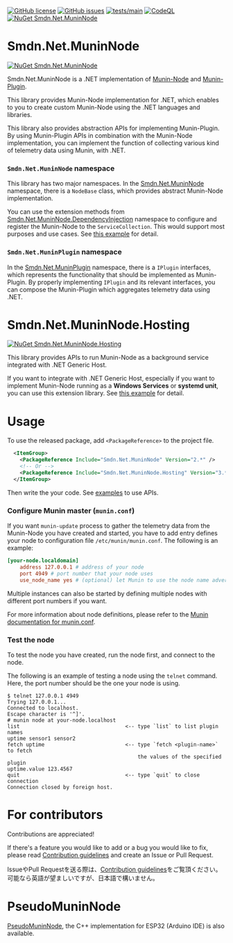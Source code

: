 [![GitHub license](https://img.shields.io/github/license/smdn/Smdn.Net.MuninNode)](https://github.com/smdn/Smdn.Net.MuninNode/blob/main/LICENSE.txt)
[![GitHub issues](https://img.shields.io/github/issues/smdn/Smdn.Net.MuninNode)](https://github.com/smdn/Smdn.Net.MuninNode/issues)
[![tests/main](https://img.shields.io/github/actions/workflow/status/smdn/Smdn.Net.MuninNode/test.yml?branch=main&label=tests%2Fmain)](https://github.com/smdn/Smdn.Net.MuninNode/actions/workflows/test.yml)
[![CodeQL](https://github.com/smdn/Smdn.Net.MuninNode/actions/workflows/codeql-analysis.yml/badge.svg?branch=main)](https://github.com/smdn/Smdn.Net.MuninNode/actions/workflows/codeql-analysis.yml)
[![NuGet Smdn.Net.MuninNode](https://img.shields.io/nuget/v/Smdn.Net.MuninNode.svg)](https://www.nuget.org/packages/Smdn.Net.MuninNode/)

# Smdn.Net.MuninNode
[![NuGet Smdn.Net.MuninNode](https://img.shields.io/nuget/v/Smdn.Net.MuninNode.svg)](https://www.nuget.org/packages/Smdn.Net.MuninNode/)

Smdn.Net.MuninNode is a .NET implementation of [Munin-Node](https://guide.munin-monitoring.org/en/latest/node/index.html) and [Munin-Plugin](https://guide.munin-monitoring.org/en/latest/plugin/index.html).

This library provides Munin-Node implementation for .NET, which enables to you to create custom Munin-Node using the .NET languages and libraries.

This library also provides abstraction APIs for implementing Munin-Plugin. By using Munin-Plugin APIs in combination with the Munin-Node implementation, you can implement the function of collecting various kind of telemetry data using Munin, with .NET.

### `Smdn.Net.MuninNode` namespace
This library has two major namespaces. In the [Smdn.Net.MuninNode](./src/Smdn.Net.MuninNode/Smdn.Net.MuninNode/) namespace, there is a `NodeBase` class, which provides abstract Munin-Node implementation.

You can use the extension methods from [Smdn.Net.MuninNode.DependencyInjection](./src/Smdn.Net.MuninNode/Smdn.Net.MuninNode.DependencyInjection/) namespace to configure and register the Munin-Node to the `ServiceCollection`. This would support most purposes and use cases. See [this example](./examples/Smdn.Net.MuninNode/getting-started/) for detail.

### `Smdn.Net.MuninPlugin` namespace
In the [Smdn.Net.MuninPlugin](./src/Smdn.Net.MuninNode/Smdn.Net.MuninPlugin/) namespace, there is a `IPlugin` interfaces, which represents the functionality that should be implemented as Munin-Plugin. By properly implementing `IPlugin` and its relevant interfaces, you can compose the Munin-Plugin which aggregates telemetry data using .NET.

# Smdn.Net.MuninNode.Hosting
[![NuGet Smdn.Net.MuninNode.Hosting](https://img.shields.io/nuget/v/Smdn.Net.MuninNode.Hosting.svg)](https://www.nuget.org/packages/Smdn.Net.MuninNode.Hosting/)

This library provides APIs to run Munin-Node as a background service integrated with .NET Generic Host.

If you want to integrate with .NET Generic Host, especially if you want to implement Munin-Node running as a **Windows Services** or **systemd unit**, you can use this extension library. See [this example](./examples/Smdn.Net.MuninNode.Hosting/getting-started/) for detail.

# Usage
To use the released package, add `<PackageReference>` to the project file.

```xml
  <ItemGroup>
    <PackageReference Include="Smdn.Net.MuninNode" Version="2.*" />
    <!-- Or -->
    <PackageReference Include="Smdn.Net.MuninNode.Hosting" Version="3.*" />
  </ItemGroup>
```

Then write the your code. See [examples](examples/) to use APIs.

### Configure Munin master (`munin.conf`)
If you want `munin-update` process to gather the telemetry data from the Munin-Node you have created and started, you have to add entry defines your node to configuration file `/etc/munin/munin.conf`. The following is an example:

```conf
[your-node.localdomain]
    address 127.0.0.1 # address of your node
    port 4949 # port number that your node uses
    use_node_name yes # (optional) let Munin to use the node name advertised by your node
```

Multiple instances can also be started by defining multiple nodes with different port numbers if you want.

For more information about node definitions, please refer to the [Munin documentation for munin.conf](https://guide.munin-monitoring.org/en/latest/reference/munin.conf.html).


### Test the node
To test the node you have created, run the node first, and connect to the node.

The following is an example of testing a node using the `telnet` command. Here, the port number should be the one your node is using.

```
$ telnet 127.0.0.1 4949
Trying 127.0.0.1...
Connected to localhost.
Escape character is '^]'.
# munin node at your-node.localhost
list                                  <-- type `list` to list plugin names
uptime sensor1 sensor2
fetch uptime                          <-- type `fetch <plugin-name>` to fetch
                                          the values of the specified plugin
uptime.value 123.4567
quit                                  <-- type `quit` to close connection
Connection closed by foreign host.
```

# For contributors
Contributions are appreciated!

If there's a feature you would like to add or a bug you would like to fix, please read [Contribution guidelines](./CONTRIBUTING.md) and create an Issue or Pull Request.

IssueやPull Requestを送る際は、[Contribution guidelines](./CONTRIBUTING.md)をご覧頂ください。　可能なら英語が望ましいですが、日本語で構いません。

# PseudoMuninNode
[PseudoMuninNode](https://github.com/smdn/PseudoMuninNode), the C++ implementation for ESP32 (Arduino IDE) is also available.
